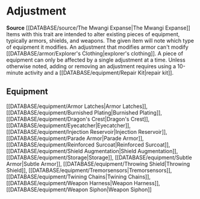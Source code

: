 ﻿---
id: '380'
name: Adjustment
rarity: Common
rus_type_level: null
source: '[[DATABASE/source/The Mwangi Expanse|The Mwangi Expanse]]'
trait:
- Adjustment
type: Trait

---
# Adjustment

**Source** [[DATABASE/source/The Mwangi Expanse|The Mwangi Expanse]] 
Items with this trait are intended to alter existing pieces of equipment, typically armors, shields, and weapons. The given item will note which type of equipment it modifies. An adjustment that modifies armor can't modify [[DATABASE/armor/Explorer's Clothing|explorer's clothing]]. A piece of equipment can only be affected by a single adjustment at a time. Unless otherwise noted, adding or removing an adjustment requires using a 10-minute activity and a [[DATABASE/equipment/Repair Kit|repair kit]].

## Equipment

[[DATABASE/equipment/Armor Latches|Armor Latches]], [[DATABASE/equipment/Burnished Plating|Burnished Plating]], [[DATABASE/equipment/Dragon's Crest|Dragon's Crest]], [[DATABASE/equipment/Eyecatcher|Eyecatcher]], [[DATABASE/equipment/Injection Reservoir|Injection Reservoir]], [[DATABASE/equipment/Parade Armor|Parade Armor]], [[DATABASE/equipment/Reinforced Surcoat|Reinforced Surcoat]], [[DATABASE/equipment/Shield Augmentation|Shield Augmentation]], [[DATABASE/equipment/Storage|Storage]], [[DATABASE/equipment/Subtle Armor|Subtle Armor]], [[DATABASE/equipment/Throwing Shield|Throwing Shield]], [[DATABASE/equipment/Tremorsensors|Tremorsensors]], [[DATABASE/equipment/Twining Chains|Twining Chains]], [[DATABASE/equipment/Weapon Harness|Weapon Harness]], [[DATABASE/equipment/Weapon Siphon|Weapon Siphon]]